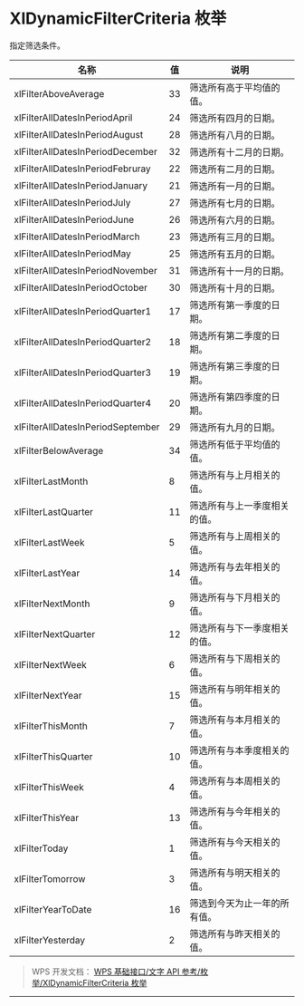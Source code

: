 # XlDynamicFilterCriteria 枚举

指定筛选条件。

| 名称                              | 值  | 说明                         |
|-----------------------------------|-----|------------------------------|
| xlFilterAboveAverage              | 33  | 筛选所有高于平均值的值。     |
| xlFilterAllDatesInPeriodApril     | 24  | 筛选所有四月的日期。         |
| xlFilterAllDatesInPeriodAugust    | 28  | 筛选所有八月的日期。         |
| xlFilterAllDatesInPeriodDecember  | 32  | 筛选所有十二月的日期。       |
| xlFilterAllDatesInPeriodFebruray  | 22  | 筛选所有二月的日期。         |
| xlFilterAllDatesInPeriodJanuary   | 21  | 筛选所有一月的日期。         |
| xlFilterAllDatesInPeriodJuly      | 27  | 筛选所有七月的日期。         |
| xlFilterAllDatesInPeriodJune      | 26  | 筛选所有六月的日期。         |
| xlFilterAllDatesInPeriodMarch     | 23  | 筛选所有三月的日期。         |
| xlFilterAllDatesInPeriodMay       | 25  | 筛选所有五月的日期。         |
| xlFilterAllDatesInPeriodNovember  | 31  | 筛选所有十一月的日期。       |
| xlFilterAllDatesInPeriodOctober   | 30  | 筛选所有十月的日期。         |
| xlFilterAllDatesInPeriodQuarter1  | 17  | 筛选所有第一季度的日期。     |
| xlFilterAllDatesInPeriodQuarter2  | 18  | 筛选所有第二季度的日期。     |
| xlFilterAllDatesInPeriodQuarter3  | 19  | 筛选所有第三季度的日期。     |
| xlFilterAllDatesInPeriodQuarter4  | 20  | 筛选所有第四季度的日期。     |
| xlFilterAllDatesInPeriodSeptember | 29  | 筛选所有九月的日期。         |
| xlFilterBelowAverage              | 34  | 筛选所有低于平均值的值。     |
| xlFilterLastMonth                 | 8   | 筛选所有与上月相关的值。     |
| xlFilterLastQuarter               | 11  | 筛选所有与上一季度相关的值。 |
| xlFilterLastWeek                  | 5   | 筛选所有与上周相关的值。     |
| xlFilterLastYear                  | 14  | 筛选所有与去年相关的值。     |
| xlFilterNextMonth                 | 9   | 筛选所有与下月相关的值。     |
| xlFilterNextQuarter               | 12  | 筛选所有与下一季度相关的值。 |
| xlFilterNextWeek                  | 6   | 筛选所有与下周相关的值。     |
| xlFilterNextYear                  | 15  | 筛选所有与明年相关的值。     |
| xlFilterThisMonth                 | 7   | 筛选所有与本月相关的值。     |
| xlFilterThisQuarter               | 10  | 筛选所有与本季度相关的值。   |
| xlFilterThisWeek                  | 4   | 筛选所有与本周相关的值。     |
| xlFilterThisYear                  | 13  | 筛选所有与今年相关的值。     |
| xlFilterToday                     | 1   | 筛选所有与今天相关的值。     |
| xlFilterTomorrow                  | 3   | 筛选所有与明天相关的值。     |
| xlFilterYearToDate                | 16  | 筛选到今天为止一年的所有值。 |
| xlFilterYesterday                 | 2   | 筛选所有与昨天相关的值。     |

> WPS 开发文档： [WPS 基础接口/文字 API 参考/枚举/XlDynamicFilterCriteria 枚举](https://qn.cache.wpscdn.cn/encs/doc/office_v19/topics/WPS%20%E5%9F%BA%E7%A1%80%E6%8E%A5%E5%8F%A3/%E6%96%87%E5%AD%97%20API%20%E5%8F%82%E8%80%83/%E6%9E%9A%E4%B8%BE/XlDynamicFilterCriteria%20%E6%9E%9A%E4%B8%BE.html)

------------------------------------------------------------------------
